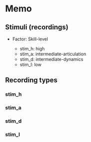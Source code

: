 # Memo
## Stimuli (recordings)
- Factor: Skill-level

    - stim_h: high
    - stim_a: intermediate-articulation
    - stim_d: intermediate-dynamics
    - stim_l: low

## Recording types
### stim_h

### stim_a

### stim_d

### stim_l